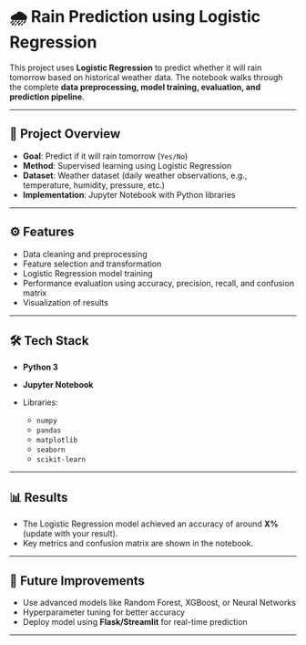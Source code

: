 # 🌧️ Rain Prediction using Logistic Regression

This project uses **Logistic Regression** to predict whether it will rain tomorrow based on historical weather data.
The notebook walks through the complete **data preprocessing, model training, evaluation, and prediction pipeline**.

---

## 📌 Project Overview

* **Goal**: Predict if it will rain tomorrow (`Yes/No`)
* **Method**: Supervised learning using Logistic Regression
* **Dataset**: Weather dataset (daily weather observations, e.g., temperature, humidity, pressure, etc.)
* **Implementation**: Jupyter Notebook with Python libraries

---

## ⚙️ Features

* Data cleaning and preprocessing
* Feature selection and transformation
* Logistic Regression model training
* Performance evaluation using accuracy, precision, recall, and confusion matrix
* Visualization of results

---

## 🛠️ Tech Stack

* **Python 3**
* **Jupyter Notebook**
* Libraries:

  * `numpy`
  * `pandas`
  * `matplotlib`
  * `seaborn`
  * `scikit-learn`

---
## 📊 Results

* The Logistic Regression model achieved an accuracy of around **X%** (update with your result).
* Key metrics and confusion matrix are shown in the notebook.

---

## 🔮 Future Improvements

* Use advanced models like Random Forest, XGBoost, or Neural Networks
* Hyperparameter tuning for better accuracy
* Deploy model using **Flask/Streamlit** for real-time prediction
---
